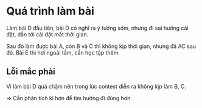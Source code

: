 # Quá trình làm bài

Làm bài D đầu tiên, bài D có nghĩ ra ý tưởng sớm, nhưng đi sai hướng cài đặt, dẫn tới cài đặt mất thời gian.

Sau đó làm được bài A, còn B và C thì không kịp thời gian, nhưng đã AC sau đó. Bài E thì hơi ngoài tầm, cần học tập thêm

## Lỗi mắc phải

Vì làm bài D quá chậm nên trong lúc contest diễn ra không kịp làm B, C.

=> Cần phân tích kĩ hơn để tìm hướng đi đúng hơn
